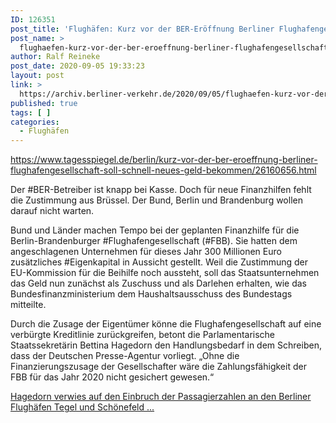 ```yaml
---
ID: 126351
post_title: 'Flughäfen: Kurz vor der BER-Eröffnung Berliner Flughafengesellschaft soll schnell neues Geld bekommen, aus Der Tagesspiegel'
post_name: >
  flughaefen-kurz-vor-der-ber-eroeffnung-berliner-flughafengesellschaft-soll-schnell-neues-geld-bekommen-aus-der-tagesspiegel
author: Ralf Reineke
post_date: 2020-09-05 19:33:23
layout: post
link: >
  https://archiv.berliner-verkehr.de/2020/09/05/flughaefen-kurz-vor-der-ber-eroeffnung-berliner-flughafengesellschaft-soll-schnell-neues-geld-bekommen-aus-der-tagesspiegel/
published: true
tags: [ ]
categories:
  - Flughäfen
---
```

https://www.tagesspiegel.de/berlin/kurz-vor-der-ber-eroeffnung-berliner-flughafengesellschaft-soll-schnell-neues-geld-bekommen/26160656.html

Der #BER-Betreiber ist knapp bei Kasse. Doch für neue Finanzhilfen fehlt die Zustimmung aus Brüssel. Der Bund, Berlin und Brandenburg wollen darauf nicht warten.

Bund und Länder machen Tempo bei der geplanten Finanzhilfe für die Berlin-Brandenburger #Flughafengesellschaft (#FBB). Sie hatten dem angeschlagenen Unternehmen für dieses Jahr 300 Millionen Euro zusätzliches #Eigenkapital in Aussicht gestellt. Weil die Zustimmung der EU-Kommission für die Beihilfe noch aussteht, soll das Staatsunternehmen das Geld nun zunächst als Zuschuss und als Darlehen erhalten, wie das Bundesfinanzministerium dem Haushaltsausschuss des Bundestags mitteilte.

Durch die Zusage der Eigentümer könne die Flughafengesellschaft auf eine verbürgte Kreditlinie zurückgreifen, betont die Parlamentarische Staatssekretärin Bettina Hagedorn den Handlungsbedarf in dem Schreiben, dass der Deutschen Presse-Agentur vorliegt. „Ohne die Finanzierungszusage der Gesellschafter wäre die Zahlungsfähigkeit der FBB für das Jahr 2020 nicht gesichert gewesen.“

<a href="https://www.tagesspiegel.de/berlin/kurz-vor-der-ber-eroeffnung-berliner-flughafengesellschaft-soll-schnell-neues-geld-bekommen/26160656.html">Hagedorn verwies auf den Einbruch der Passagierzahlen an den Berliner Flughäfen Tegel und Schönefeld ...</a>